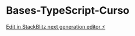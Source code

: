 # Bases-TypeScript-Curso

[Edit in StackBlitz next generation editor ⚡️](https://stackblitz.com/~/github.com/Sebastian0811/Bases-TypeScript-Curso)